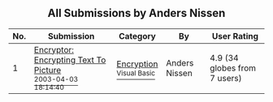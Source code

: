 ﻿<div align="center">

## All Submissions by Anders Nissen

</div>

No.  | Submission | Category | By   | User Rating
---- | ---------- | -------- | ---- | -----------
1 | [Encryptor: Encrypting Text To Picture<br /><sup>2003-04-03 18:14:40</sup>](https://github.com/Planet-Source-Code/anders-nissen-encryptor-encrypting-text-to-picture__1-44463) | [Encryption<br /><sup>Visual Basic</sup>](../ByCategory/encryption__1-48.md) | Anders Nissen | 4.9 (34 globes from 7 users)
